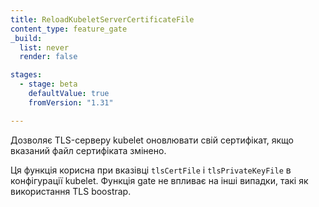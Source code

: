 ```yaml
---
title: ReloadKubeletServerCertificateFile
content_type: feature_gate
_build:
  list: never
  render: false

stages:
  - stage: beta
    defaultValue: true
    fromVersion: "1.31"

---
```


Дозволяє TLS-серверу kubelet оновлювати свій сертифікат, якщо вказаний файл сертифіката змінено.

Ця функція корисна при вказівці `tlsCertFile` і `tlsPrivateKeyFile` в конфігурації kubelet. Функція gate не впливає на інші випадки, такі як використання TLS boostrap.
